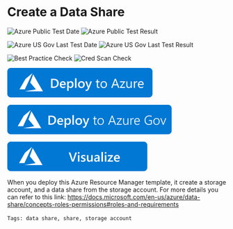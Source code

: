 # Create a Data Share

![Azure Public Test Date](https://azurequickstartsservice.blob.core.windows.net/badges/101-data-share-share-storage-account/PublicLastTestDate.svg)
![Azure Public Test Result](https://azurequickstartsservice.blob.core.windows.net/badges/101-data-share-share-storage-account/PublicDeployment.svg)

![Azure US Gov Last Test Date](https://azurequickstartsservice.blob.core.windows.net/badges/101-data-share-share-storage-account/FairfaxLastTestDate.svg)
![Azure US Gov Last Test Result](https://azurequickstartsservice.blob.core.windows.net/badges/101-data-share-share-storage-account/FairfaxDeployment.svg)

![Best Practice Check](https://azurequickstartsservice.blob.core.windows.net/badges/101-data-share-share-storage-account/BestPracticeResult.svg)
![Cred Scan Check](https://azurequickstartsservice.blob.core.windows.net/badges/101-data-share-share-storage-account/CredScanResult.svg)

[![Deploy to Azure](https://raw.githubusercontent.com/Azure/azure-quickstart-templates/master/1-CONTRIBUTION-GUIDE/images/deploytoazure.svg?sanitize=true)](https://portal.azure.com/#create/Microsoft.Template/uri/https%3A%2F%2Fraw.githubusercontent.com%2FAzure%2Fazure-quickstart-templates%2Fmaster%2F101-data-share-share-storage-account%2Fazuredeploy.json)

[![Deploy to AzureGov](https://raw.githubusercontent.com/Azure/azure-quickstart-templates/master/1-CONTRIBUTION-GUIDE/images/deploytoazuregov.svg?sanitize=true)](https://portal.azure.us/#create/Microsoft.Template/uri/https%3A%2F%2Fraw.githubusercontent.com%2FAzure%2Fazure-quickstart-templates%2Fmaster%2F101-data-share-share-storage-account%2Fazuredeploy.json)

[![Visualize](https://raw.githubusercontent.com/Azure/azure-quickstart-templates/master/1-CONTRIBUTION-GUIDE/images/visualizebutton.svg?sanitize=true)](http://armviz.io/#/?load=https%3A%2F%2Fraw.githubusercontent.com%2FAzure%2Fazure-quickstart-templates%2Fmaster%2F101-data-share-share-storage-account%2Fazuredeploy.json)

When you deploy this Azure Resource Manager template, it create a storage account, and a data share from the storage account.  For more details you can refer to this link: https://docs.microsoft.com/en-us/azure/data-share/concepts-roles-permissions#roles-and-requirements

`Tags: data share, share, storage account`
